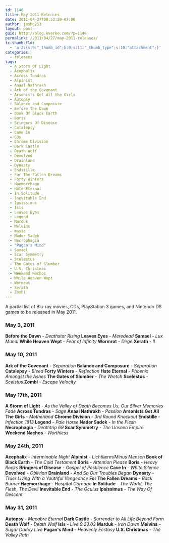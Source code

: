 ```yaml
---
id: 1146
title: May 2011 Releases
date: 2011-04-27T00:53:29-07:00
author: joshg253
layout: post
guid: http://blog.kverke.com/?p=1146
permalink: /2011/04/27/may-2011-releases/
tc-thumb-fld:
  - 'a:2:{s:9:"_thumb_id";b:0;s:11:"_thumb_type";s:10:"attachment";}'
categories:
  - releases
tags:
  - A Storm Of Light
  - Acephalix
  - Across Tundras
  - Alpinist
  - Anaal Nathrakh
  - Ark of the Covenant
  - Arsonists Get All the Girls
  - Autopsy
  - Balance and Composure
  - Before The Dawn
  - Book Of Black Earth
  - Boris
  - Bringers Of Disease
  - Catalepsy
  - Cave In
  - CDs
  - Chrome Division
  - Dark Castle
  - Death Wolf
  - Devolved
  - Drainland
  - Dynasty
  - Endstille
  - For The Fallen Dreams
  - Forty Winters
  - Haemorrhage
  - Hate Eternal
  - In Solitude
  - Inevitable End
  - Ipsissimus
  - Isis
  - Leaves Eyes
  - Legend
  - Marduk
  - Melvins
  - music
  - Nader Sadek
  - Necrophagia
  - "Pagan's Mind"
  - Samael
  - Scar Symmetry
  - Scelestus
  - The Gates of Slumber
  - U.S. Christmas
  - Weekend Nachos
  - While Heaven Wept
  - Wormrot
  - Xerath
  - Zombi
---
```

A partial list of Blu-ray movies, CDs, PlayStation 3 games, and Nintendo DS games to be released in May 2011.
<!--more-->

<h3>May 3, 2011</h3>

<strong>Before the Dawn</strong> - <em>Deathstar Rising</em>
<strong>Leaves Eyes</strong> - <em>Meredead</em>
<strong>Samael</strong> - <em>Lux Mundi</em>
<strong>While Heaven Wept</strong> - <em>Fear of Infinity</em>
<strong>Wormrot</strong> - <em>Dirge</em>
<strong>Xerath</strong> - <em>II</em>

<h3>May 10, 2011</h3>

<strong>Ark of the Covenant</strong> - <em>Separation</em>
<strong>Balance and Composure</strong> - <em>Separation</em>
<strong>Catalepsy</strong> - <em>Bleed</em>
<strong>Forty Winters</strong> - <em>Reflection</em>
<strong>Hate Eternal</strong> - <em>Phoenix Amongst the Ashes</em>
<strong>The Gates of Slumber</strong> - <em>The Wretch</em>
<strong>Scelestus</strong> - <em>Scelstus</em>
<strong>Zombi</strong> - <em>Escape Velocity</em>

<h3>May 17th, 2011</h3>

<strong>A Storm of Light</strong> - <em>As the Valley of Death Becomes Us, Our Silver Memories Fade</em>
<strong>Across Tundras</strong> - <em>Sage</em>
<strong>Anaal Nathrakh</strong> - <em>Passion</em>
<strong>Arsonists Get All The Girls</strong> - <em>Motherland</em>
<strong>Chrome Division</strong> - <em>3rd Round Knockout</em>
<strong>Endstille</strong> - <em>Infection 1813</em>
<strong>Legend</strong> - <em>Pale Horse</em>
<strong>Nader Sadek</strong> - <em>In the Flesh</em>
<strong>Necrophagia</strong> - <em>Deathtrip 69</em>
<strong>Scar Symmetry</strong> - <em>The Unseen Empire</em>
<strong>Weekend Nachos</strong> - <em>Worthless</em>

<h3>May 24th, 2011</h3>

<strong>Acephalix</strong> - <em>Interminable Night</em>
<strong>Alpinist</strong> - <em>Lichtlærm/Minus Mensch</em>
<strong>Book of Black Earth</strong> - <em>The Cold Testament</em>
<strong>Boris</strong> - <em>Attention Please</em>
<strong>Boris</strong> - <em>Heavy Rocks</em>
<strong>Bringers of Disease</strong> - <em>Gospel of Pestilence</em>
<strong>Cave In</strong> - <em>White Silence</em>
<strong>Devolved</strong> - <em>Oblivion</em>
<strong>Drainland</strong> - <em>And So Our Troubles Began</em>
<strong>Dynasty</strong> - <em>Truer Living With a Youthful Vengeance</em>
<strong>For The Fallen Dreams</strong> - <em>Back Burner</em>
<strong>Haemorrhage</strong> - <em>Hospital Carnage</em>
<strong>In Solitude</strong> - <em>The World, The Flesh, The Devil</em>
<strong>Inevitable End</strong> - <em>The Oculus</em>
<strong>Ipsissimus</strong> - <em>The Way Of Descent</em>

<h3>May 31, 2011</h3>

<strong>Autopsy</strong> - <em>Macabre Eternal</em>
<strong>Dark Castle</strong> - <em>Surrender to All Life Beyond Form</em>
<strong>Death Wolf</strong> - <em>Death Wolf</em>
<strong>Isis</strong> - <em>Live 9.23.03</em>
<strong>Marduk</strong> - <em>Iron Dawn</em>
<strong>Melvins</strong> - <em>Sugar Daddy Live</em>
<strong>Pagan's Mind</strong> - <em>Heavenly Ecstasy</em>
<strong>U.S. Christmas</strong> - <em>The Valley Path</em>